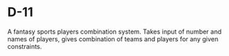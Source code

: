 # D-11

A fantasy sports players combination system.
Takes input of number and names of players, 
gives combination of teams and players for 
any given constraints.
